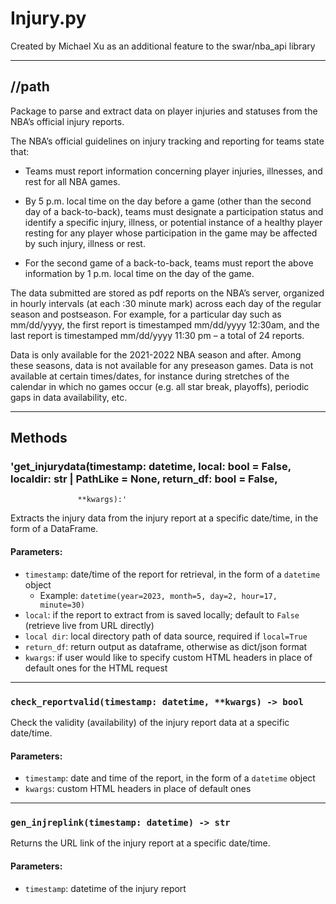 # Injury.py

Created by Michael Xu as an additional feature to the swar/nba_api library

---

## //path

Package to parse and extract data on player injuries and statuses from the NBA’s official injury reports.

The NBA’s official guidelines on injury tracking and reporting for teams state that:

- Teams must report information concerning player injuries, illnesses, and rest for all NBA games.

- By 5 p.m. local time on the day before a game (other than the second day of a back-to-back), teams must designate a participation status and identify a specific injury, illness, or potential instance of a healthy player resting for any player whose participation in the game may be affected by such injury, illness or rest.

- For the second game of a back-to-back, teams must report the above information by 1 p.m. local time on the day of the game.

The data submitted are stored as pdf reports on the NBA’s server, organized in hourly intervals (at each :30 minute mark) across each day of the regular season and postseason. For example, for a particular day such as mm/dd/yyyy, the first report is timestamped mm/dd/yyyy 12:30am, and the last report is timestamped mm/dd/yyyy 11:30 pm – a total of 24 reports.

Data is only available for the 2021-2022 NBA season and after. Among these seasons, data is not available for any preseason games. Data is not available at certain times/dates, for instance during stretches of the calendar in which no games occur (e.g. all star break, playoffs), periodic gaps in data availability, etc.

---

## Methods

### 'get_injurydata(timestamp: datetime, local: bool = False, localdir: str | PathLike = None, return_df: bool = False,
                   **kwargs):'

Extracts the injury data from the injury report at a specific date/time, in the form of a DataFrame.

#### Parameters:
- `timestamp`: date/time of the report for retrieval, in the form of a `datetime` object
  - Example: `datetime(year=2023, month=5, day=2, hour=17, minute=30)`
- `local`: if the report to extract from is saved locally; default to `False` (retrieve live from URL directly)
- `local dir`: local directory path of data source, required if `local=True`
- `return_df`: return output as dataframe, otherwise as dict/json format
- `kwargs`: if user would like to specify custom HTML headers in place of default ones for the HTML request

---

### `check_reportvalid(timestamp: datetime, **kwargs) -> bool`

Check the validity (availability) of the injury report data at a specific date/time.

#### Parameters:
- `timestamp`: date and time of the report, in the form of a `datetime` object
- `kwargs`: custom HTML headers in place of default ones

---

### `gen_injreplink(timestamp: datetime) -> str`

Returns the URL link of the injury report at a specific date/time.

#### Parameters:
- `timestamp`: datetime of the injury report
